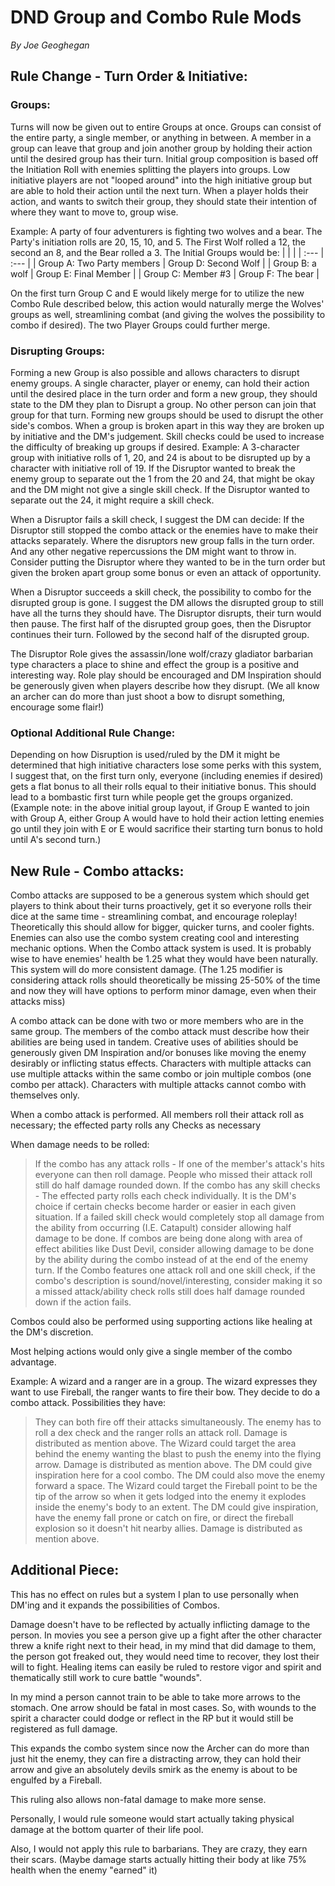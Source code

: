 # DND Group and Combo Rule Mods
*By Joe Geoghegan*

## Rule Change - Turn Order & Initiative:
### Groups:
Turns will now be given out to entire Groups at once. Groups can consist of the entire party, a single member, or anything in between. A member in a group can leave that group and join another group by holding their action until the desired group has their turn. Initial group composition is based off the Initiation Roll with enemies splitting the players into groups. Low initiative players are not "looped around" into the high initiative group but are able to hold their action until the next turn. When a player holds their action, and wants to switch their group, they should state their intention of where they want to move to, group wise.

Example: A party of four adventurers is fighting two wolves and a bear. The Party's initiation rolls are 20, 15, 10, and 5. The First Wolf rolled a 12, the second an 8, and the Bear rolled a 3. The Initial Groups would be: 
|   |   |
| :--- | :--- |
| Group A: Two Party members | Group D: Second Wolf |
| Group B: a wolf | Group E: Final Member |
| Group C: Member #3 | Group F: The bear | 

On the first turn Group C and E would likely merge for to utilize the new Combo Rule described below, this action would naturally merge the Wolves' groups as well, streamlining combat (and giving the wolves the possibility to combo if desired). The two Player Groups could further merge.
### Disrupting Groups:
Forming a new Group is also possible and allows characters to disrupt enemy groups. A single character, player or enemy, can hold their action until the desired place in the turn order and form a new group, they should state to the DM they plan to Disrupt a group. No other person can join that group for that turn. Forming new groups should be used to disrupt the other side's combos. When a group is broken apart in this way they are broken up by initiative and the DM's judgement. Skill checks could be used to increase the difficulty of breaking up groups if desired. Example: A 3-character group with initiative rolls of 1, 20, and 24 is about to be disrupted up by a character with initiative roll of 19. If the Disruptor wanted to break the enemy group to separate out the 1 from the 20 and 24, that might be okay and the DM might not give a single skill check. If the Disruptor wanted to separate out the 24, it might require a skill check.

When a Disruptor fails a skill check, I suggest the DM can decide: If the Disruptor still stopped the combo attack or the enemies have to make their attacks separately. Where the disruptors new group falls in the turn order. And any other negative repercussions the DM might want to throw in. Consider putting the Disruptor where they wanted to be in the turn order but given the broken apart group some bonus or even an attack of opportunity.

When a Disruptor succeeds a skill check, the possibility to combo for the disrupted group is gone. I suggest the DM allows the disrupted group to still have all the turns they should have. The Disruptor disrupts, their turn would then pause. The first half of the disrupted group goes, then the Disruptor continues their turn. Followed by the second half of the disrupted group.

The Disruptor Role gives the assassin/lone wolf/crazy gladiator barbarian type characters a place to shine and effect the group is a positive and interesting way. Role play should be encouraged and DM Inspiration should be generously given when players describe how they disrupt. (We all know an archer can do more than just shoot a bow to disrupt something, encourage some flair!) 
### Optional Additional Rule Change:
Depending on how Disruption is used/ruled by the DM it might be determined that high initiative characters lose some perks with this system, I suggest that, on the first turn only, everyone (including enemies if desired) gets a flat bonus to all their rolls equal to their initiative bonus. This should lead to a bombastic first turn while people get the groups organized. (Example note: in the above initial group layout, if Group E wanted to join with Group A, either Group A would have to hold their action letting enemies go until they join with E or E would sacrifice their starting turn bonus to hold until A's second turn.)
## New Rule - Combo attacks:
Combo attacks are supposed to be a generous system which should get players to think about their turns proactively, get it so everyone rolls their dice at the same time - streamlining combat, and encourage roleplay! Theoretically this should allow for bigger, quicker turns, and cooler fights. Enemies can also use the combo system creating cool and interesting mechanic options. When the Combo attack system is used. It is probably wise to have enemies' health be 1.25 what they would have been naturally. This system will do more consistent damage. (The 1.25 modifier is considering attack rolls should theoretically be missing 25-50% of the time and now they will have options to perform minor damage, even when their attacks miss)

A combo attack can be done with two or more members who are in the same group. The members of the combo attack must describe how their abilities are being used in tandem. Creative uses of abilities should be generously given DM Inspiration and/or bonuses like moving the enemy desirably or inflicting status effects. Characters with multiple attacks can use multiple attacks within the same combo or join multiple combos (one combo per attack). Characters with multiple attacks cannot combo with themselves only.

When a combo attack is performed. All members roll their attack roll as necessary; the effected party rolls any Checks as necessary

When damage needs to be rolled:
> If the combo has any attack rolls - If one of the member's attack's hits everyone can then roll damage. People who missed their attack roll still do half damage rounded down.
> If the combo has any skill checks - The effected party rolls each check individually. It is the DM's choice if certain checks become harder or easier in each given situation. If a failed skill check would completely stop all damage from the ability from occurring (I.E. Catapult) consider allowing half damage to be done.
> If combos are being done along with area of effect abilities like Dust Devil, consider allowing damage to be done by the ability during the combo instead of at the end of the enemy turn.
> If the Combo features one attack roll and one skill check, if the combo's description is sound/novel/interesting, consider making it so a missed attack/ability check rolls still does half damage rounded down if the action fails.

Combos could also be performed using supporting actions like healing at the DM's discretion.

Most helping actions would only give a single member of the combo advantage.

Example: A wizard and a ranger are in a group. The wizard expresses they want to use Fireball, the ranger wants to fire their bow. They decide to do a combo attack. Possibilities they have:
> They can both fire off their attacks simultaneously. The enemy has to roll a dex check and the ranger rolls an attack roll. Damage is distributed as mention above.
> The Wizard could target the area behind the enemy wanting the blast to push the enemy into the flying arrow. Damage is distributed as mention above. The DM could give inspiration here for a cool combo. The DM could also move the enemy forward a space.
> The Wizard could target the Fireball point to be the tip of the arrow so when it gets lodged into the enemy it explodes inside the enemy's body to an extent. The DM could give inspiration, have the enemy fall prone or catch on fire, or direct the fireball explosion so it doesn't hit nearby allies. Damage is distributed as mention above.
## Additional Piece:
This has no effect on rules but a system I plan to use personally when DM'ing and it expands the possibilities of Combos.

Damage doesn't have to be reflected by actually inflicting damage to the person. In movies you see a person give up a fight after the other character threw a knife right next to their head, in my mind that did damage to them, the person got freaked out, they would need time to recover, they lost their will to fight. Healing items can easily be ruled to restore vigor and spirit and thematically still work to cure battle "wounds".

In my mind a person cannot train to be able to take more arrows to the stomach. One arrow should be fatal in most cases. So, with wounds to the spirit a character could dodge or reflect in the RP but it would still be registered as full damage.

This expands the combo system since now the Archer can do more than just hit the enemy, they can fire a distracting arrow, they can hold their arrow and give an absolutely devils smirk as the enemy is about to be engulfed by a Fireball.

This ruling also allows non-fatal damage to make more sense.

Personally, I would rule someone would start actually taking physical damage at the bottom quarter of their life pool.

Also, I would not apply this rule to barbarians. They are crazy, they earn their scars. (Maybe damage starts actually hitting their body at like 75% health when the enemy "earned" it)